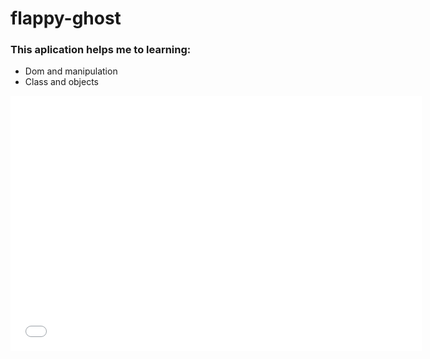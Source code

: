 # flappy-ghost 
<h3> This aplication helps me to learning:</h3>
<ul> 
 <li>Dom and manipulation</li>
  <li>Class and objects </li>

</ul>
<iframe src='//gifs.com/embed/ghost-bird-p8lVwm' frameborder='0' scrolling='no' width='658px' height='408px' style='-webkit-backface-visibility: hidden;-webkit-transform: scale(1);' ></iframe>
